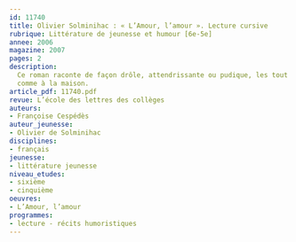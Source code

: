 ```yaml
---
id: 11740
title: Olivier Solminihac : « L’Amour, l’amour ». Lecture cursive 
rubrique: Littérature de jeunesse et humour [6e-5e]
annee: 2006
magazine: 2007
pages: 2
description: 
  Ce roman raconte de façon drôle, attendrissante ou pudique, les tout premiers sentiments amoureux d’un petit garçon. Les thèmes abordés ainsi que l’écriture de l’auteur peuvent faire l’objet de différentes pistes d’étude. Le fait que le roman soit court permet d’emblée une lecture intégrale, puis des recherches individuelles ou collectives, en classe
  comme à la maison.
article_pdf: 11740.pdf
revue: L’école des lettres des collèges
auteurs:
- Françoise Cespédès
auteur_jeunesse:
- Olivier de Solminihac
disciplines:
- français
jeunesse:
- littérature jeunesse
niveau_etudes:
- sixième
- cinquième
oeuvres:
- L’Amour, l’amour
programmes:
- lecture - récits humoristiques
---
```


